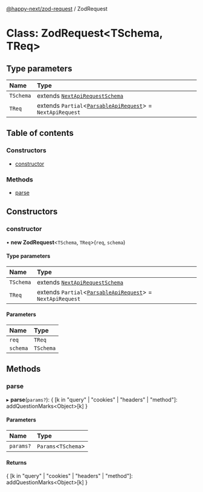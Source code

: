 [@happy-next/zod-request](../README.md) / ZodRequest

# Class: ZodRequest<TSchema, TReq\>

## Type parameters

| Name      | Type                                                                                           |
| :-------- | :--------------------------------------------------------------------------------------------- |
| `TSchema` | extends [`NextApiRequestSchema`](../README.md#nextapirequestschema)                            |
| `TReq`    | extends `Partial`<[`ParsableApiRequest`](../README.md#parsableapirequest)\> = `NextApiRequest` |

## Table of contents

### Constructors

- [constructor](ZodRequest.md#constructor)

### Methods

- [parse](ZodRequest.md#parse)

## Constructors

### constructor

• **new ZodRequest**<`TSchema`, `TReq`\>(`req`, `schema`)

#### Type parameters

| Name      | Type                                                                                           |
| :-------- | :--------------------------------------------------------------------------------------------- |
| `TSchema` | extends [`NextApiRequestSchema`](../README.md#nextapirequestschema)                            |
| `TReq`    | extends `Partial`<[`ParsableApiRequest`](../README.md#parsableapirequest)\> = `NextApiRequest` |

#### Parameters

| Name     | Type      |
| :------- | :-------- |
| `req`    | `TReq`    |
| `schema` | `TSchema` |

## Methods

### parse

▸ **parse**(`params?`): { [k in "query" \| "cookies" \| "headers" \| "method"]: addQuestionMarks<Object\>[k] }

#### Parameters

| Name      | Type                 |
| :-------- | :------------------- |
| `params?` | `Params`<`TSchema`\> |

#### Returns

{ [k in "query" \| "cookies" \| "headers" \| "method"]: addQuestionMarks<Object\>[k] }
